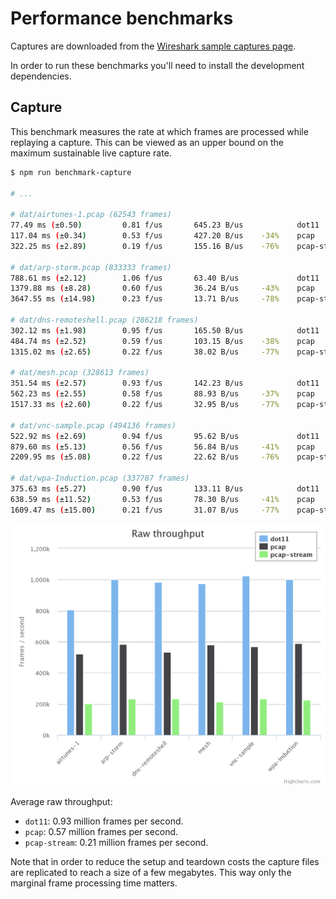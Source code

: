 # Performance benchmarks

Captures are downloaded from the [Wireshark sample captures page][captures].

In order to run these benchmarks you'll need to install the development
dependencies.


## Capture

This benchmark measures the rate at which frames are processed while replaying
a capture. This can be viewed as an upper bound on the maximum sustainable live
capture rate.

```bash
$ npm run benchmark-capture

# ...

# dat/airtunes-1.pcap (62543 frames)
77.49 ms (±0.50)         0.81 f/us       645.23 B/us            dot11
117.04 ms (±0.34)        0.53 f/us       427.20 B/us    -34%    pcap
322.25 ms (±2.89)        0.19 f/us       155.16 B/us    -76%    pcap-stream

# dat/arp-storm.pcap (833333 frames)
788.61 ms (±2.12)        1.06 f/us       63.40 B/us             dot11
1379.88 ms (±8.28)       0.60 f/us       36.24 B/us     -43%    pcap
3647.55 ms (±14.98)      0.23 f/us       13.71 B/us     -78%    pcap-stream

# dat/dns-remoteshell.pcap (286218 frames)
302.12 ms (±1.98)        0.95 f/us       165.50 B/us            dot11
484.74 ms (±2.52)        0.59 f/us       103.15 B/us    -38%    pcap
1315.02 ms (±2.65)       0.22 f/us       38.02 B/us     -77%    pcap-stream

# dat/mesh.pcap (328613 frames)
351.54 ms (±2.57)        0.93 f/us       142.23 B/us            dot11
562.23 ms (±2.55)        0.58 f/us       88.93 B/us     -37%    pcap
1517.33 ms (±2.60)       0.22 f/us       32.95 B/us     -77%    pcap-stream

# dat/vnc-sample.pcap (494136 frames)
522.92 ms (±2.69)        0.94 f/us       95.62 B/us             dot11
879.60 ms (±5.13)        0.56 f/us       56.84 B/us     -41%    pcap
2209.95 ms (±5.08)       0.22 f/us       22.62 B/us     -76%    pcap-stream

# dat/wpa-Induction.pcap (337787 frames)
375.63 ms (±5.27)        0.90 f/us       133.11 B/us            dot11
638.59 ms (±11.52)       0.53 f/us       78.30 B/us     -41%    pcap
1609.47 ms (±15.00)      0.21 f/us       31.07 B/us     -77%    pcap-stream
```

![Capture benchmark](img/capture.png)

Average raw throughput:

+ `dot11`: 0.93 million frames per second.
+ `pcap`: 0.57 million frames per second.
+ `pcap-stream`: 0.21 million frames per second.

Note that in order to reduce the setup and teardown costs the capture files are
replicated to reach a size of a few megabytes. This way only the marginal frame
processing time matters.

[captures]: http://wiki.wireshark.org/SampleCaptures
